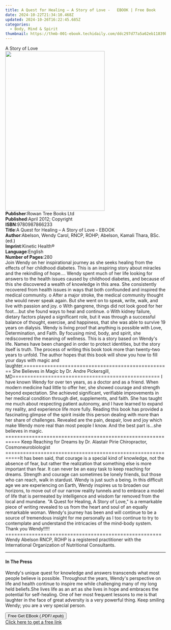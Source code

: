 ```yaml
---
title: A Quest for Healing – A Story of Love -   EBOOK | Free Book
date: 2024-10-22T21:34:10.468Z
updated: 2024-10-26T16:22:45.685Z
categories:
  - Body, Mind & Spirit
thumbnail: https://thmb-001-ebook.techidaily.com/ddc297d77a5a62eb11839b47c765b34ef7cdb0f3734c9adf84289684abfb1f14.jpg
---
```

<main id="book-container">
  <div class="flex flex-col">
    <div class="book-brief flex-1 py-6 px-4 sm:p-6 md:py-10 md:px-8">
      <!-- brief-->
      <div class="book-brief-main">A Story of Love</div>
    </div>
    <div
      class="book-meta-info flex-1 grid gap-4 col-start-1 col-end-3 row-start-1 sm:mb-6 sm:grid-cols-4 lg:gap-6 lg:col-start-2 lg:row-end-6 lg:row-span-6 lg:mb-0"
    >
      <div
        class="book-meta-info-left place-content-center mt-4 p-4 text-sm leading-6 col-start-2 col-span-2 dark:text-slate-400"
      >
        <img
          class="w-full h-500 object-cover rounded-lg sm:h-255 sm:col-span-2 lg:col-span-full"
          src="https://img-001-ebook.techidaily.com/9d7ed17191269972d96f8df9510685af7e2af9a28ebb1bf869899bf409f62d44.jpg"
          alt=""
          width="312"
          height="500"
        />
      </div>
      <div
        class="book-meta-info-right mt-2 col-start-1 row-start-2 col-span-3 self-center"
      >
        <!-- meta data  -->
        <div class="flex flex-col px-4 md:px-8">
          <div class="flex-1">
            <strong>Publisher</strong>:<span class="px-2"
              >Rowan Tree Books Ltd</span
            >
          </div>
          <div class="flex-1">
            <strong>Published</strong>:<span class="px-2"
              >April 2012; Copyright</span
            >
          </div>
          <div class="flex-1">
            <strong>ISBN</strong>:<span class="px-2">9780987866233</span>
          </div>
          <div class="flex-1">
            <strong>Title</strong>:<span class="px-2"
              >A Quest for Healing – A Story of Love - EBOOK</span
            >
          </div>
          <div class="flex-1">
            <strong>Author</strong>:<span class="px-2"
              >Abelson, Wendy Carol, RNCP, ROHP; Abelson, Kamali Thara, BSc.
              (ed.)</span
            >
          </div>
          <div class="flex-1">
            <strong>Imprint</strong>:<span class="px-2">Kinetic Health®</span>
          </div>
          <div class="flex-1">
            <strong>Language</strong>:<span class="px-2">English</span>
          </div>
          <div class="flex-1">
            <strong>Number of Pages</strong>:<span class="px-2">280</span>
          </div>
        </div>
      </div>
    </div>
    <div class="book-description flex-1 py-6 px-4 sm:p-6 md:py-10 md:px-8">
      <div class="book-description-main">
        <div accordion-content="" id="description">
          Join Wendy on her inspirational journey as she seeks healing from the
          effects of her childhood diabetes. This is an inspiring story about
          miracles and the rekindling of hope.... Wendy spent much of her life
          looking for answers to the health issues caused by childhood diabetes,
          and because of this she discovered a wealth of knowledge in this area.
          She consistently recovered from health issues in ways that both
          confounded and inspired the medical community. o After a major stroke,
          the medical community thought she would never speak again. But she
          went on to speak, write, walk, and live with passion and joy. o With
          gangrene, things did not look good for her foot....but she found ways
          to heal and continue. o With kidney failure, dietary factors played a
          significant role, but it was through a successful balance of thought,
          exercise, and happiness, that she was able to survive 19 years on
          dialysis. Wendy is living proof that anything is possible with Love,
          Determination, and Faith. By focusing mind, body, and spirit, she
          rediscovered the meaning of wellness. This is a story based on Wendy's
          life. Names have been changed in order to protect identities, but the
          story itself is truth. The process of writing this book took more than
          twenty-two years to unfold. The author hopes that this book will show
          you how to fill your days with magic and
          laughter.================================================== She
          Believes in Magic by Dr. Andre Pickersgill,
          MD================================================== I have known
          Wendy for over ten years, as a doctor and as a friend. When modern
          medicine had little to offer her, she showed courage and strength
          beyond expectation. She achieved significant, verifiable improvements
          in her medical condition through diet, supplements, and faith. She has
          taught me much about respecting patient autonomy, and I have learned
          to expand my reality, and experience life more fully. Reading this
          book has provided a fascinating glimpse of the spirit inside this
          person dealing with more than her share of challenges. Revealed are
          the pain, despair, love and joy which make Wendy more real than most
          people I know. And the best part is...she believes in magic.
          =========================================================== Keep
          Reaching for Dreams by Dr. Alastair Pirie Chiropractor,
          Cosmoneurobiologist
          ===========================================================It has been
          said, that courage is a special kind of knowledge, not the absence of
          fear, but rather the realization that something else is more important
          than fear. It can never be an easy task to keep reaching for dreams.
          Strength and courage can sometimes be lonely friends, but those who
          can reach, walk in stardust. Wendy is just such a being. In this
          difficult age we are experiencing on Earth, Wendy inspires us to
          broaden our horizons, to move out of our narrow reality tunnels and to
          embrace a model of life that is permeated by intelligence and wisdom
          far removed from the local and mundane. "A Quest for Healing, A Story
          of Love," is a remarkable piece of writing revealed to us from the
          heart and soul of an equally remarkable woman. Wendy's journey has
          been and will continue to be a source of tremendous insight for me
          personally as I too continue to try to contemplate and understand the
          intricacies of the mind-body system. Thank you Wendy!!!!!
          ===================================================== Wendy Abelson
          RNCP, ROHP is a registered practitioner with the International
          Organization of Nutritional Consultants.
        </div>
        <div class="accordion-fader"></div>
      </div>
    </div>
    <div class="book-excerpts flex-1 py-6 px-4 sm:p-6 md:py-10 md:px-8">
      <!-- excerpts-->
      <div class="book-excerpts-main">
        <hr />
        <h4 class="placeholder placeholder-heading">
          <span>In The Press</span>
        </h4>
        <p>
          Wendy's unique quest for knowledge and answers transcends what most
          people believe is possible. Throughout the years, Wendy's perspective
          on life and health continue to inspire me while challenging many of my
          long held beliefs.She lives life as an art as she lives in hope and
          embraces the potential for self-healing. One of her most frequent
          lessons to me is that laughter in the face of great adversity is a
          very powerful thing. Keep smiling Wendy; you are a very special
          person.
        </p>
      </div>
    </div>
    <div
      class="book-about-author flex-1 py-6 px-4 sm:p-6 md:py-10 md:px-8"
    ></div>
    <div class="book-free-get flex-1 py-6 px-4 sm:p-6 md:py-10 md:px-8">
      <button
        id="btn-free-get"
        class="bg-blue-500 hover:bg-blue-700 text-white font-bold py-2 px-4 rounded"
      >
        Free Get EBook (.PDF/.epub)
      </button>
      <div id="countdown-display" class="px-2 text-lg mt-2"></div>
      <a
        id="free-link"
        class="hidden bg-blue-500 hover:bg-blue-700 text-white font-bold py-2 px-4 rounded"
        href="https://www.ebooks.com/en-us/book/138547178/a-quest-for-healing-a-story-of-love-ebook/abelson-wendy-carol-rncp-rohp/"
        target="_blank"
        >Click here to get a free link</a
      >
    </div>
    <script>
      let countdownTime = 0;
      let countdownInterval = null;
      document
        .getElementById('btn-free-get')
        .addEventListener('click', startCountdown);
      function startCountdown() {
        countdownTime = new Date().getTime() + 60000 * 3;
        countdownInterval = setInterval(updateCountdown, 1000);
        document.getElementById('btn-free-get').disabled = true;
        document
          .getElementById('btn-free-get')
          .classList.add('bg-gray-500', 'cursor-not-allowed');
      }
      function updateCountdown() {
        let currentTime = new Date().getTime();
        let timeLeft = countdownTime - currentTime;
        let secondsLeft = Math.floor(timeLeft / 1000);
        document.getElementById('countdown-display').innerHTML =
          `Remaining time: ${secondsLeft} seconds.`;
        if (secondsLeft <= 0) {
          clearInterval(countdownInterval);
          document.getElementById('btn-free-get').classList.add('hidden');
          document.getElementById('free-link').classList.remove('hidden');
          document.getElementById('countdown-display').innerHTML = '';
        }
      }
    </script>
  </div>
</main>

<ins class="adsbygoogle"
      style="display:block"
      data-ad-client="ca-pub-7571918770474297"
      data-ad-slot="8358498916"
      data-ad-format="auto"
      data-full-width-responsive="true"></ins>
    